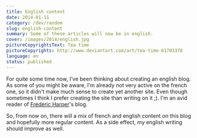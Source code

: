 ```yaml
---
title: English content
date: 2014-01-11
category: /dev/random
slug: english-content
summary: Some of these articles will now be in english.
cover: /images/2014/english.jpg
pictureCopyrightsText: Tea time
pictureCopyrights: http://www.deviantart.com/art/tea-time-61703378
language: en
status: published
---
```


For quite some time now, I've been thinking about creating an english blog. As some of you might be aware, I'm already not very active on the french one, so it didn't make much sense to create yet another site. Even though sometimes I think I prefer creating the site than writing on it ;). I'm an avid reader of [Frédéric Harper](http://outofcomfortzone.net)'s blog.

So, from now on, there will a mix of french and english content on this blog and hopefully more regular content. As a side effect, my english writing should improve as well.

